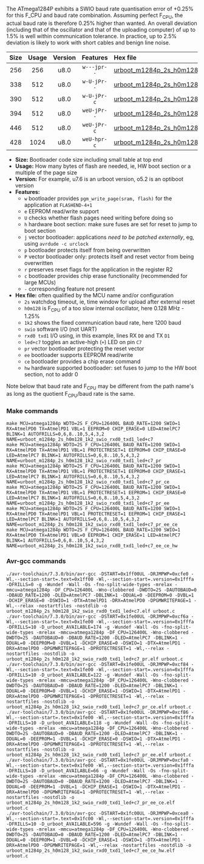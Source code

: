 The ATmega1284P exhibits a SWIO baud rate quantisation error of +0.25% for this F_CPU and baud rate combination. Assuming perfect F<sub>CPU</sub>, the actual baud rate is therefore 0.25% higher than wanted. An overall deviation (including that of the oscillator and that of the uploading computer) of up to 1.5% is well within communication tolerance. In practice, up to 2.5% deviation is likely to work with short cables and benign line noise.

|Size|Usage|Version|Features|Hex file|
|:-:|:-:|:-:|:-:|:--|
|256|256|u8.0|`w---jpr--`|[urboot_m1284p_2s_h0m128_1k2_swio_rxd0_txd1_led+c7.hex](https://raw.githubusercontent.com/stefanrueger/urboot.hex/main/mcus/atmega1284p/watchdog_2_s/internal_oscillator_h-1.25%25/%2B0m128000_hz/%2B%2B%2B1k2_baud/uart0_rxd0_txd1/led%2Bc7/urboot_m1284p_2s_h0m128_1k2_swio_rxd0_txd1_led%2Bc7.hex)|
|338|512|u8.0|`w-U-jPr--`|[urboot_m1284p_2s_h0m128_1k2_swio_rxd0_txd1_led+c7_pr.hex](https://raw.githubusercontent.com/stefanrueger/urboot.hex/main/mcus/atmega1284p/watchdog_2_s/internal_oscillator_h-1.25%25/%2B0m128000_hz/%2B%2B%2B1k2_baud/uart0_rxd0_txd1/led%2Bc7/urboot_m1284p_2s_h0m128_1k2_swio_rxd0_txd1_led%2Bc7_pr.hex)|
|390|512|u8.0|`w-U-jPr-c`|[urboot_m1284p_2s_h0m128_1k2_swio_rxd0_txd1_led+c7_pr_ce.hex](https://raw.githubusercontent.com/stefanrueger/urboot.hex/main/mcus/atmega1284p/watchdog_2_s/internal_oscillator_h-1.25%25/%2B0m128000_hz/%2B%2B%2B1k2_baud/uart0_rxd0_txd1/led%2Bc7/urboot_m1284p_2s_h0m128_1k2_swio_rxd0_txd1_led%2Bc7_pr_ce.hex)|
|394|512|u8.0|`weU-jPr--`|[urboot_m1284p_2s_h0m128_1k2_swio_rxd0_txd1_led+c7_pr_ee.hex](https://raw.githubusercontent.com/stefanrueger/urboot.hex/main/mcus/atmega1284p/watchdog_2_s/internal_oscillator_h-1.25%25/%2B0m128000_hz/%2B%2B%2B1k2_baud/uart0_rxd0_txd1/led%2Bc7/urboot_m1284p_2s_h0m128_1k2_swio_rxd0_txd1_led%2Bc7_pr_ee.hex)|
|446|512|u8.0|`weU-jPr-c`|[urboot_m1284p_2s_h0m128_1k2_swio_rxd0_txd1_led+c7_pr_ee_ce.hex](https://raw.githubusercontent.com/stefanrueger/urboot.hex/main/mcus/atmega1284p/watchdog_2_s/internal_oscillator_h-1.25%25/%2B0m128000_hz/%2B%2B%2B1k2_baud/uart0_rxd0_txd1/led%2Bc7/urboot_m1284p_2s_h0m128_1k2_swio_rxd0_txd1_led%2Bc7_pr_ee_ce.hex)|
|428|1024|u8.0|`weU-hpr-c`|[urboot_m1284p_2s_h0m128_1k2_swio_rxd0_txd1_led+c7_ee_ce_hw.hex](https://raw.githubusercontent.com/stefanrueger/urboot.hex/main/mcus/atmega1284p/watchdog_2_s/internal_oscillator_h-1.25%25/%2B0m128000_hz/%2B%2B%2B1k2_baud/uart0_rxd0_txd1/led%2Bc7/urboot_m1284p_2s_h0m128_1k2_swio_rxd0_txd1_led%2Bc7_ee_ce_hw.hex)|

- **Size:** Bootloader code size including small table at top end
- **Usage:** How many bytes of flash are needed, ie, HW boot section or a multiple of the page size
- **Version:** For example, u7.6 is an urboot version, o5.2 is an optiboot version
- **Features:**
  + `w` bootloader provides `pgm_write_page(sram, flash)` for the application at `FLASHEND-4+1`
  + `e` EEPROM read/write support
  + `U` checks whether flash pages need writing before doing so
  + `h` hardware boot section: make sure fuses are set for reset to jump to boot section
  + `j` vector bootloader: applications *need to be patched externally*, eg, using `avrdude -c urclock`
  + `p` bootloader protects itself from being overwritten
  + `P` vector bootloader only: protects itself and reset vector from being overwritten
  + `r` preserves reset flags for the application in the register R2
  + `c` bootloader provides chip erase functionality (recommended for large MCUs)
  + `-` corresponding feature not present
- **Hex file:** often qualified by the MCU name and/or configuration
  + `2s` watchdog timeout, ie, time window for upload after external reset
  + `h0m128` is F<sub>CPU</sub> of a too slow internal oscillator, here 0.128 MHz - 1.25%
  + `1k2` shows the fixed communication baud rate, here 1200 baud
  + `swio` software I/O (not UART)
  + `rxd0 txd1` I/O using, in this example, lines RX `D0` and TX `D1`
  + `led+c7` toggles an active-high (`+`) LED on pin `C7`
  + `pr` vector bootloader protecting the reset vector
  + `ee` bootloader supports EEPROM read/write
  + `ce` bootloader provides a chip erase command
  + `hw` hardware supported bootloader: set fuses to jump to the HW boot section, not to addr 0


Note below that baud rate and F<sub>CPU</sub> may be different from the path name's as long as the quotient F<sub>CPU</sub>/baud rate is the same.

### Make commands
```
make MCU=atmega1284p WDTO=2S F_CPU=126400L BAUD_RATE=1200 SWIO=1 RX=AtmelPD0 TX=AtmelPD1 VBL=1 EEPROM=0 CHIP_ERASE=0 LED=AtmelPC7 BLINK=1 AUTOFRILLS=0,6,8..10,5,4,3,2 NAME=urboot_m1284p_2s_h0m128_1k2_swio_rxd0_txd1_led+c7
make MCU=atmega1284p WDTO=2S F_CPU=126400L BAUD_RATE=1200 SWIO=1 RX=AtmelPD0 TX=AtmelPD1 VBL=1 PROTECTRESET=1 EEPROM=0 CHIP_ERASE=0 LED=AtmelPC7 BLINK=1 AUTOFRILLS=0,6,8..10,5,4,3,2 NAME=urboot_m1284p_2s_h0m128_1k2_swio_rxd0_txd1_led+c7_pr
make MCU=atmega1284p WDTO=2S F_CPU=126400L BAUD_RATE=1200 SWIO=1 RX=AtmelPD0 TX=AtmelPD1 VBL=1 PROTECTRESET=1 EEPROM=0 CHIP_ERASE=1 LED=AtmelPC7 BLINK=1 AUTOFRILLS=0,6,8..10,5,4,3,2 NAME=urboot_m1284p_2s_h0m128_1k2_swio_rxd0_txd1_led+c7_pr_ce
make MCU=atmega1284p WDTO=2S F_CPU=126400L BAUD_RATE=1200 SWIO=1 RX=AtmelPD0 TX=AtmelPD1 VBL=1 PROTECTRESET=1 EEPROM=1 CHIP_ERASE=0 LED=AtmelPC7 BLINK=1 AUTOFRILLS=0,6,8..10,5,4,3,2 NAME=urboot_m1284p_2s_h0m128_1k2_swio_rxd0_txd1_led+c7_pr_ee
make MCU=atmega1284p WDTO=2S F_CPU=126400L BAUD_RATE=1200 SWIO=1 RX=AtmelPD0 TX=AtmelPD1 VBL=1 PROTECTRESET=1 EEPROM=1 CHIP_ERASE=1 LED=AtmelPC7 BLINK=1 AUTOFRILLS=0,6,8..10,5,4,3,2 NAME=urboot_m1284p_2s_h0m128_1k2_swio_rxd0_txd1_led+c7_pr_ee_ce
make MCU=atmega1284p WDTO=2S F_CPU=126400L BAUD_RATE=1200 SWIO=1 RX=AtmelPD0 TX=AtmelPD1 VBL=0 EEPROM=1 CHIP_ERASE=1 LED=AtmelPC7 BLINK=1 AUTOFRILLS=0,6,8..10,5,4,3,2 NAME=urboot_m1284p_2s_h0m128_1k2_swio_rxd0_txd1_led+c7_ee_ce_hw
```

### Avr-gcc commands
```
./avr-toolchain/7.3.0/bin/avr-gcc -DSTART=0x1ff00UL -DRJMPWP=0xcfe0 -Wl,--section-start=.text=0x1ff00 -Wl,--section-start=.version=0x1fffa -DFRILLS=0 -g -Wundef -Wall -Os -fno-split-wide-types -mrelax -mmcu=atmega1284p -DF_CPU=126400L -Wno-clobbered -DWDTO=2S -DAUTOBAUD=0 -DBAUD_RATE=1200 -DLED=AtmelPC7 -DBLINK=1 -DDUAL=0 -DEEPROM=0 -DVBL=1 -DCHIP_ERASE=0 -DSWIO=1 -DTX=AtmelPD1 -DRX=AtmelPD0 -DPGMWRITEPAGE=1 -Wl,--relax -nostartfiles -nostdlib -o urboot_m1284p_2s_h0m128_1k2_swio_rxd0_txd1_led+c7.elf urboot.c
./avr-toolchain/7.3.0/bin/avr-gcc -DSTART=0x1fe00UL -DRJMPWP=0xcf6a -Wl,--section-start=.text=0x1fe00 -Wl,--section-start=.version=0x1fffa -DFRILLS=10 -D_urboot_AVAILABLE=174 -g -Wundef -Wall -Os -fno-split-wide-types -mrelax -mmcu=atmega1284p -DF_CPU=126400L -Wno-clobbered -DWDTO=2S -DAUTOBAUD=0 -DBAUD_RATE=1200 -DLED=AtmelPC7 -DBLINK=1 -DDUAL=0 -DEEPROM=0 -DVBL=1 -DCHIP_ERASE=0 -DSWIO=1 -DTX=AtmelPD1 -DRX=AtmelPD0 -DPGMWRITEPAGE=1 -DPROTECTRESET=1 -Wl,--relax -nostartfiles -nostdlib -o urboot_m1284p_2s_h0m128_1k2_swio_rxd0_txd1_led+c7_pr.elf urboot.c
./avr-toolchain/7.3.0/bin/avr-gcc -DSTART=0x1fe00UL -DRJMPWP=0xcf84 -Wl,--section-start=.text=0x1fe00 -Wl,--section-start=.version=0x1fffa -DFRILLS=10 -D_urboot_AVAILABLE=122 -g -Wundef -Wall -Os -fno-split-wide-types -mrelax -mmcu=atmega1284p -DF_CPU=126400L -Wno-clobbered -DWDTO=2S -DAUTOBAUD=0 -DBAUD_RATE=1200 -DLED=AtmelPC7 -DBLINK=1 -DDUAL=0 -DEEPROM=0 -DVBL=1 -DCHIP_ERASE=1 -DSWIO=1 -DTX=AtmelPD1 -DRX=AtmelPD0 -DPGMWRITEPAGE=1 -DPROTECTRESET=1 -Wl,--relax -nostartfiles -nostdlib -o urboot_m1284p_2s_h0m128_1k2_swio_rxd0_txd1_led+c7_pr_ce.elf urboot.c
./avr-toolchain/7.3.0/bin/avr-gcc -DSTART=0x1fe00UL -DRJMPWP=0xcf86 -Wl,--section-start=.text=0x1fe00 -Wl,--section-start=.version=0x1fffa -DFRILLS=10 -D_urboot_AVAILABLE=118 -g -Wundef -Wall -Os -fno-split-wide-types -mrelax -mmcu=atmega1284p -DF_CPU=126400L -Wno-clobbered -DWDTO=2S -DAUTOBAUD=0 -DBAUD_RATE=1200 -DLED=AtmelPC7 -DBLINK=1 -DDUAL=0 -DEEPROM=1 -DVBL=1 -DCHIP_ERASE=0 -DSWIO=1 -DTX=AtmelPD1 -DRX=AtmelPD0 -DPGMWRITEPAGE=1 -DPROTECTRESET=1 -Wl,--relax -nostartfiles -nostdlib -o urboot_m1284p_2s_h0m128_1k2_swio_rxd0_txd1_led+c7_pr_ee.elf urboot.c
./avr-toolchain/7.3.0/bin/avr-gcc -DSTART=0x1fe00UL -DRJMPWP=0xcfa0 -Wl,--section-start=.text=0x1fe00 -Wl,--section-start=.version=0x1fffa -DFRILLS=10 -D_urboot_AVAILABLE=66 -g -Wundef -Wall -Os -fno-split-wide-types -mrelax -mmcu=atmega1284p -DF_CPU=126400L -Wno-clobbered -DWDTO=2S -DAUTOBAUD=0 -DBAUD_RATE=1200 -DLED=AtmelPC7 -DBLINK=1 -DDUAL=0 -DEEPROM=1 -DVBL=1 -DCHIP_ERASE=1 -DSWIO=1 -DTX=AtmelPD1 -DRX=AtmelPD0 -DPGMWRITEPAGE=1 -DPROTECTRESET=1 -Wl,--relax -nostartfiles -nostdlib -o urboot_m1284p_2s_h0m128_1k2_swio_rxd0_txd1_led+c7_pr_ee_ce.elf urboot.c
./avr-toolchain/7.3.0/bin/avr-gcc -DSTART=0x1fc00UL -DRJMPWP=0xcea0 -Wl,--section-start=.text=0x1fc00 -Wl,--section-start=.version=0x1fffa -DFRILLS=10 -D_urboot_AVAILABLE=596 -g -Wundef -Wall -Os -fno-split-wide-types -mrelax -mmcu=atmega1284p -DF_CPU=126400L -Wno-clobbered -DWDTO=2S -DAUTOBAUD=0 -DBAUD_RATE=1200 -DLED=AtmelPC7 -DBLINK=1 -DDUAL=0 -DEEPROM=1 -DVBL=0 -DCHIP_ERASE=1 -DSWIO=1 -DTX=AtmelPD1 -DRX=AtmelPD0 -DPGMWRITEPAGE=1 -Wl,--relax -nostartfiles -nostdlib -o urboot_m1284p_2s_h0m128_1k2_swio_rxd0_txd1_led+c7_ee_ce_hw.elf urboot.c
```

